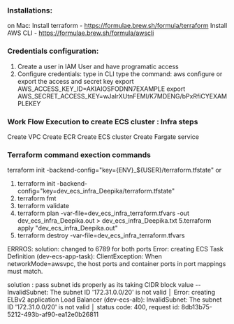 ### Installations:
on Mac:
Install terraform - https://formulae.brew.sh/formula/terraform
Install AWS CLI - https://formulae.brew.sh/formula/awscli

### Credentials configuration:
1. Create a user in IAM User and have programatic access
2. Configure credentials: type 
in CLI type the command: aws configure
or export the access and secret key 
    export AWS_ACCESS_KEY_ID=AKIAIOSFODNN7EXAMPLE
    export AWS_SECRET_ACCESS_KEY=wJalrXUtnFEMI/K7MDENG/bPxRfiCYEXAMPLEKEY

### Work Flow Execution to create ECS cluster : Infra steps 
Create VPC
Create ECR
Create ECS cluster
Create Fargate service 


### Terraform command exection commands

terraform init -backend-config="key={ENV}_${USER}/terraform.tfstate" or
1. terraform init -backend-config="key=dev_ecs_infra_Deepika/terraform.tfstate" 
2. terraform fmt
3. terraform validate
4. terraform plan -var-file=dev_ecs_infra_terraform.tfvars -out dev_ecs_infra_Deepika.out > dev_ecs_infra_Deepika.txt
5.terraform apply "dev_ecs_infra_Deepika.out"
6. terraform destroy -var-file=dev_ecs_infra_terraform.tfvars


ERRROS:
 solution: changed to 6789 for both ports
 Error: creating ECS Task Definition (dev-ecs-app-task): ClientException: When networkMode=awsvpc, the host ports and container ports in port mappings must match.

solution : pass subnet ids properly as its taking CIDR block value --InvalidSubnet: The subnet ID '172.31.0.0/20' is not valid
 │ Error: creating ELBv2 application Load Balancer (dev-ecs-alb): InvalidSubnet: The subnet ID '172.31.0.0/20' is not valid
│       status code: 400, request id: 8db13b75-5212-493b-af90-ea12e0b26811